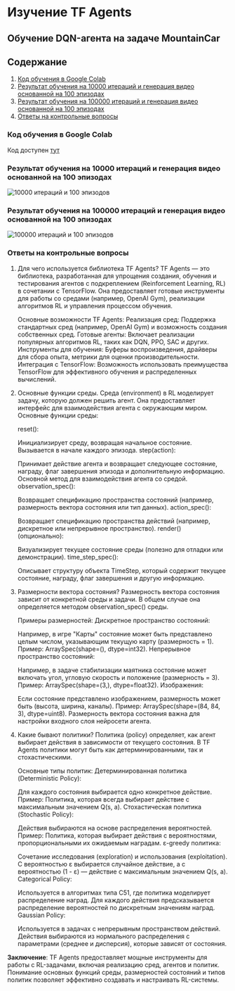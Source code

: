 # Изучение TF Agents
## Обучение DQN-агента на задаче MountainCar

## Содержание
1. [Код обучения в Google Colab](#код-обучения-в-google-colab)
2. [Результат обучения на 10000 итераций и генерация видео основанной на 100 эпизодах](#результат-обучения-на-10000-итераций-и-генерация-видео-основанной-на-100-эпизодах)
3. [Результат обучения на 100000 итераций и генерация видео основанной на 100 эпизодах](#результат-обучения-на-100000-итераций-и-генерация-видео-основанной-на-100-эпизодах)
4. [Ответы на контрольные вопросы](#ответы-на-контрольные-вопросы)



### Код обучения в Google Colab
Код доступен [тут](https://colab.research.google.com/drive/1wx-zzvTblN3TFUeS1LBR7oYgto4fKCs6?usp=sharing)


### Результат обучения на 10000 итераций и генерация видео основанной на 100 эпизодах 
![10000 итераций и 100 эпизодов](https://github.com/VolinNilov/university/blob/main/MoAIiMR/4_lab_work/results/mountaincar_dqn_10000_100.gif)


### Результат обучения на 100000 итераций и генерация видео основанной на 100 эпизодах 
![100000 итераций и 100 эпизодов](https://github.com/VolinNilov/university/blob/main/MoAIiMR/4_lab_work/results/mountaincar_dqn_100000_100.gif)


### Ответы на контрольные вопросы
1) Для чего используется библиотека TF Agents?
    TF Agents — это библиотека, разработанная для упрощения создания, обучения и тестирования агентов с подкреплением (Reinforcement Learning, RL) в сочетании с TensorFlow. Она предоставляет готовые инструменты для работы со средами (например, OpenAI Gym), реализации алгоритмов RL и управления процессом обучения.

    Основные возможности TF Agents:
    Реализация сред: Поддержка стандартных сред (например, OpenAI Gym) и возможность создания собственных сред.
    Готовые агенты: Включает реализации популярных алгоритмов RL, таких как DQN, PPO, SAC и других.
    Инструменты для обучения: Буферы воспроизведения, драйверы для сбора опыта, метрики для оценки производительности.
    Интеграция с TensorFlow: Возможность использовать преимущества TensorFlow для эффективного обучения и распределенных вычислений.

2) Основные функции среды.
    Среда (environment) в RL моделирует задачу, которую должен решить агент. Она предоставляет интерфейс для взаимодействия агента с окружающим миром. Основные функции среды:

    reset():

    Инициализирует среду, возвращая начальное состояние.
    Вызывается в начале каждого эпизода.
    step(action):

    Принимает действие агента и возвращает следующее состояние, награду, флаг завершения эпизода и дополнительную информацию.
    Основной метод для взаимодействия агента со средой.
    observation_spec():

    Возвращает спецификацию пространства состояний (например, размерность вектора состояния или тип данных).
    action_spec():

    Возвращает спецификацию пространства действий (например, дискретное или непрерывное пространство).
    render() (опционально):

    Визуализирует текущее состояние среды (полезно для отладки или демонстрации).
    time_step_spec():

    Описывает структуру объекта TimeStep, который содержит текущее состояние, награду, флаг завершения и другую информацию.

3) Размерности вектора состояния?
    Размерность вектора состояния зависит от конкретной среды и задачи. В общем случае она определяется методом observation_spec() среды.

    Примеры размерностей:
    Дискретное пространство состояний:

    Например, в игре "Карты" состояние может быть представлено целым числом, указывающим текущую карту (размерность = 1).
    Пример: ArraySpec(shape=(), dtype=int32).
    Непрерывное пространство состояний:

    Например, в задаче стабилизации маятника состояние может включать угол, угловую скорость и положение (размерность = 3).
    Пример: ArraySpec(shape=(3,), dtype=float32).
    Изображения:

    Если состояние представлено изображением, размерность может быть (высота, ширина, каналы).
    Пример: ArraySpec(shape=(84, 84, 3), dtype=uint8).
    Размерность вектора состояния важна для настройки входного слоя нейросети агента.

4) Какие бывают политики?
    Политика (policy) определяет, как агент выбирает действия в зависимости от текущего состояния. В TF Agents политики могут быть как детерминированными, так и стохастическими.

    Основные типы политик:
    Детерминированная политика (Deterministic Policy):

    Для каждого состояния выбирается одно конкретное действие.
    Пример: Политика, которая всегда выбирает действие с максимальным значением Q(s, a).
    Стохастическая политика (Stochastic Policy):

    Действия выбираются на основе распределения вероятностей.
    Пример: Политика, которая выбирает действия с вероятностями, пропорциональными их ожидаемым наградам.
    ε-greedy политика:

    Сочетание исследования (exploration) и использования (exploitation).
    С вероятностью ε выбирается случайное действие, а с вероятностью (1 - ε) — действие с максимальным значением Q(s, a).
    Categorical Policy:

    Используется в алгоритмах типа C51, где политика моделирует распределение наград.
    Для каждого действия предсказывается распределение вероятностей по дискретным значениям наград.
    Gaussian Policy:

    Используется в задачах с непрерывным пространством действий.
    Действия выбираются из нормального распределения с параметрами (среднее и дисперсия), которые зависят от состояния.

**Заключение**: TF Agents предоставляет мощные инструменты для работы с RL-задачами, включая реализацию сред, агентов и политик. Понимание основных функций среды, размерностей состояний и типов политик позволяет эффективно создавать и настраивать RL-системы.
